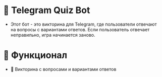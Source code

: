 # 🤖 Telegram Quiz Bot
- Этот бот - это викторина для Telegram, где пользователи отвечают на вопросы с вариантами ответов. Если пользователь отвечает неправильно, игра начинается заново.

# 🚀 Функционал

- 📌 Викторина с вопросами и вариантами ответов
